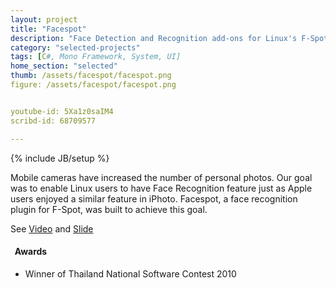 ```yaml
---
layout: project
title: "Facespot"
description: "Face Detection and Recognition add-ons for Linux's F-Spot."
category: "selected-projects"
tags: [C#, Mono Framework, System, UI]
home_section: "selected"
thumb: /assets/facespot/facespot.png
figure: /assets/facespot/facespot.png


youtube-id: 5Xa1z0saIM4
scribd-id: 68709577

---
```

{% include JB/setup %}

<!--- start with the lack... -->

Mobile cameras have increased the number of personal photos.  Our goal was to enable Linux users to have Face Recognition feature just as Apple users enjoyed a similar feature in iPhoto.  Facespot, a face recognition plugin for F-Spot, was built to achieve this goal.

See [Video](http://www.youtube.com/watch?feature=player_embedded&v=5Xa1z0saIM4) and [Slide](http://www.scribd.com/doc/68709577/Final-Presentation)

<h4 class="award"><i class="icon-star">&nbsp;</i> Awards</h4>

* Winner of Thailand National Software Contest 2010
